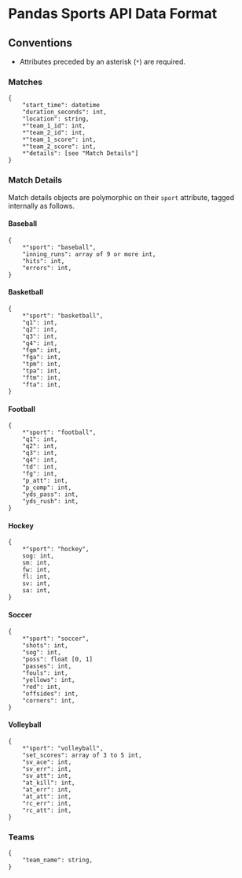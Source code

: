 # Pandas Sports API Data Format

## Conventions

- Attributes preceded by an asterisk (`*`) are required.

### Matches

```
{
    "start_time": datetime
    "duration_seconds": int,
    "location": string,
    *"team_1_id": int,
    *"team_2_id": int,
    *"team_1_score": int,
    *"team_2_score": int,
    *"details": [see "Match Details"]
}
```

### Match Details

Match details objects are polymorphic on their `sport` attribute, tagged internally as follows.

#### Baseball
```
{
    *"sport": "baseball",
    "inning_runs": array of 9 or more int,
    "hits": int,
    "errors": int,
}
```

#### Basketball
```
{
    *"sport": "basketball",
    "q1": int,
    "q2": int,
    "q3": int,
    "q4": int,
    "fgm": int,
    "fga": int,
    "tpm": int,
    "tpa": int,
    "ftm": int,
    "fta": int,
}
```

#### Football
```
{
    *"sport": "football",
    "q1": int,
    "q2": int,
    "q3": int,
    "q4": int,
    "td": int,
    "fg": int,
    "p_att": int,
    "p_comp": int,
    "yds_pass": int,
    "yds_rush": int,
}
```

#### Hockey
```
{
    *"sport": "hockey",
    sog: int,
    sm: int,
    fw: int,
    fl: int,
    sv: int,
    sa: int,
}
```

#### Soccer
```
{
    *"sport": "soccer",
    "shots": int,
    "sog": int,
    "poss": float [0, 1]
    "passes": int,
    "fouls": int,
    "yellows": int,
    "red": int,
    "offsides": int,
    "corners": int,
}
```

#### Volleyball
```
{
    *"sport": "volleyball",
    "set_scores": array of 3 to 5 int,
    "sv_ace": int,
    "sv_err": int,
    "sv_att": int,
    "at_kill": int,
    "at_err": int,
    "at_att": int,
    "rc_err": int,
    "rc_att": int,
}
```

### Teams
```
{
    "team_name": string,
}
```

